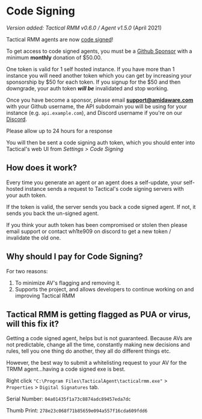 # Code Signing

*Version added: Tactical RMM v0.6.0 / Agent v1.5.0* (April 2021)

Tactical RMM agents are now [code signed](https://comodosslstore.com/resources/what-is-microsoft-authenticode-code-signing-certificate/)!

To get access to code signed agents, you must be a [Github Sponsor](https://github.com/sponsors/wh1te909) with a minimum **monthly** donation of $50.00. 

One token is valid for 1 self hosted instance. If you have more than 1 instance you will need another token which you can get by increasing your sponsorship by $50 for each token. If you signup for the $50 and then downgrade, your auth token _**will be**_ invalidated and stop working.

Once you have become a sponsor, please email **support@amidaware.com** with your Github username, the API subdomain you will be using for your instance (e.g. `api.example.com`), and Discord username if you're on our [Discord](https://discord.gg/upGTkWp).

Please allow up to 24 hours for a response

You will then be sent a code signing auth token, which you should enter into Tactical's web UI from *Settings > Code Signing*

## How does it work?

Every time you generate an agent or an agent does a self-update, your self-hosted instance sends a request to Tactical's code signing servers with your auth token.

If the token is valid, the server sends you back a code signed agent. If not, it sends you back the un-signed agent.

If you think your auth token has been compromised or stolen then please email support or contact wh1te909 on discord to get a new token / invalidate the old one.

## Why should I pay for Code Signing?

For two reasons: 

1. To minimize AV's flagging and removing it. 
2. Supports the project, and allows developers to continue working on and improving Tactical RMM

## Tactical RMM is getting flagged as PUA or virus, will this fix it?

Getting a code signed agent, helps but is not guaranteed. Because AVs are not predictable, change all the time, constantly making new decisions and rules, tell you one thing do another, they all do different things etc.

However, the best way to submit a whitelisting request to your AV for the TRMM agent...having a code signed exe is best.

Right click `"C:\Program Files\TacticalAgent\tacticalrmm.exe"` > `Properties` > `Digital Signatures` tab. 

Serial Number: `04a01435f1a73c8874adc89457eda7dc`

Thumb Print: `278e23c068f71b85659e094a557f16cda609fdd6`

